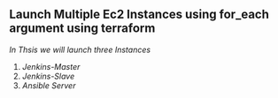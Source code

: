 ## Launch Multiple Ec2 Instances using for_each argument using terraform

*In Thsis we will launch three Instances*
1. *Jenkins-Master*
2. *Jenkins-Slave*
3. *Ansible Server* 